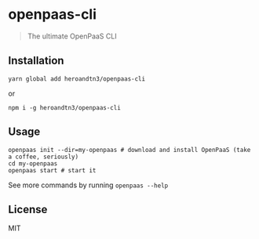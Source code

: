 # openpaas-cli

> The ultimate OpenPaaS CLI

## Installation

`yarn global add heroandtn3/openpaas-cli`

or

`npm i -g heroandtn3/openpaas-cli`

## Usage

```shell
openpaas init --dir=my-openpaas # download and install OpenPaaS (take a coffee, seriously)
cd my-openpaas
openpaas start # start it
```

See more commands by running `openpaas --help`

## License

MIT
